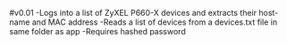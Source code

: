 #v0.01
-Logs into a list of ZyXEL P660-X devices and extracts their host-name
and MAC address
-Reads a list of devices from a devices.txt file in same folder as app
-Requires hashed password
